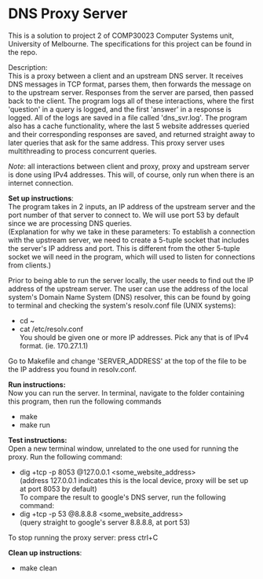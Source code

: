 # DNS Proxy Server #

This is a solution to project 2 of COMP30023 Computer Systems unit, University of Melbourne. The 
specifications for this project can be found in the repo.

Description:  
This is a proxy between a client and an upstream DNS server. It receives DNS messages in TCP format, 
parses them, then forwards the message on to the upstream server. Responses from the server are parsed, 
then passed back to the client. The program logs all of these interactions, where the first 'question' 
in a query is logged, and the first 'answer' in a response is logged. All of the logs are saved in a 
file called 'dns_svr.log'. The program also has a cache functionality, where the last 5 website 
addresses queried and their corresponding responses are saved, and returned straight away to later 
queries that ask for the same address. This proxy server uses multithreading to process concurrent 
queries.

_Note_: all interactions between client and proxy, proxy and upstream server is done using IPv4 addresses. 
This will, of course, only run when there is an internet connection.

**Set up instructions**:  
The program takes in 2 inputs, an IP address of the upstream server and the port number of that server 
to connect to. We will use port 53 by default since we are processing DNS queries.  
(Explanation for why we take in these parameters: To establish a connection with the upstream server,
we need to create a 5-tuple socket that includes the server's IP address and port. This is different 
from the other 5-tuple socket we will need in the program, which will used to listen for connections
from clients.)

Prior to being able to run the server locally, the user needs to find out the IP address of the upstream 
server. The user can use the address of the local system's Domain Name System (DNS) resolver, this can 
be found by going to terminal and checking the system's resolv.conf file (UNIX systems):
- cd ~
- cat /etc/resolv.conf  
You should be given one or more IP addresses. Pick any that is of IPv4 format. (ie. 170.27.1.1)

Go to Makefile and change 'SERVER_ADDRESS' at the top of the file to be the IP address you found in 
resolv.conf.

**Run instructions:**  
Now you can run the server. In terminal, navigate to the folder containing this program, then run the 
following commands
- make
- make run

**Test instructions:**  
Open a new terminal window, unrelated to the one used for running the proxy. Run the following command:
- dig +tcp -p 8053 @127.0.0.1 <some_website_address>  
(address 127.0.0.1 indicates this is the local device, proxy will be set up at port 8053 by default)  
To compare the result to google's DNS server, run the following command:
- dig +tcp -p 53 @8.8.8.8 <some_website_address>  
(query straight to google's server 8.8.8.8, at port 53)  

To stop running the proxy server: press ctrl+C

**Clean up instructions**:
- make clean
